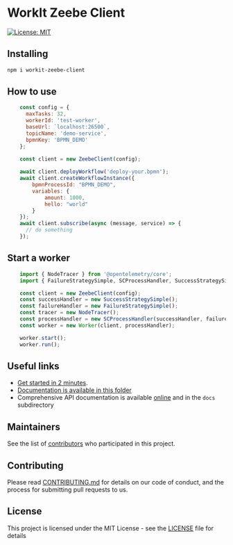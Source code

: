 # WorkIt Zeebe Client

[![License: MIT](https://img.shields.io/badge/License-MIT-blue.svg)](LICENSE)

## Installing

```bash
npm i workit-zeebe-client
```

## How to use 

```js
    const config = {
      maxTasks: 32,
      workerId: 'test-worker',
      baseUrl: `localhost:26500`,
      topicName: 'demo-service',
      bpmnKey: 'BPMN_DEMO'
    };

    const client = new ZeebeClient(config);
    
    await client.deployWorkflow('deploy-your.bpmn');
    await client.createWorkflowInstance({
        bpmnProcessId: "BPMN_DEMO",
        variables: {
            amount: 1000,
            hello: "world"
        }
    });
    await client.subscribe(async (message, service) => {
      // do something
    });
```

## Start a worker

```js
    import { NodeTracer } from '@opentelemetry/core';
    import { FailureStrategySimple, SCProcessHandler, SuccessStrategySimple, Worker } from 'workit-core';

    const client = new ZeebeClient(config);
    const successHandler = new SuccessStrategySimple();
    const failureHandler = new FailureStrategySimple();
    const tracer = new NodeTracer();
    const processHandler = new SCProcessHandler(successHandler, failureHandler, tracer);
    const worker = new Worker(client, processHandler);

    worker.start();
    worker.run();
```

## Useful links
-   [Get started in 2 minutes](https://github.com/VilledeMontreal/workit/blob/master/packages/workit-camunda/.docs/WORKER.md).
-   [Documentation is available in this folder](https://github.com/VilledeMontreal/workit/tree/master/packages/workit-camunda/.docs)
-   Comprehensive API documentation is available [online](https://villedemontreal.github.io/workit/) and in the `docs` subdirectory

## Maintainers

See the list of [contributors](CONTRIBUTORS.md) who participated in this project.

## Contributing

Please read [CONTRIBUTING.md](CONTRIBUTING.md) for details on our code of conduct, and the process for submitting pull requests to us.

## License

This project is licensed under the MIT License - see the [LICENSE](LICENSE) file for details
